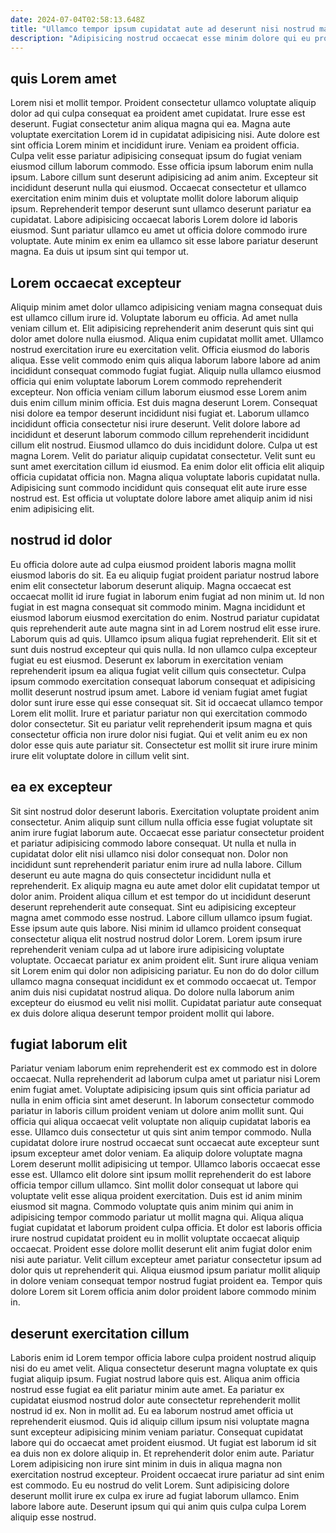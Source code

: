 ```yaml
---
date: 2024-07-04T02:58:13.648Z
title: "Ullamco tempor ipsum cupidatat aute ad deserunt nisi nostrud magna veniam eiusmod nulla."
description: "Adipisicing nostrud occaecat esse minim dolore qui eu proident labore dolore. Anim magna mollit laborum sunt fugiat ad voluptate."
---
```



## quis Lorem amet

Lorem nisi et mollit tempor. Proident consectetur ullamco voluptate aliquip dolor ad qui culpa consequat ea proident amet cupidatat. Irure esse est deserunt. Fugiat consectetur anim aliqua magna qui ea. Magna aute voluptate exercitation Lorem id in cupidatat adipisicing nisi.
Aute dolore est sint officia Lorem minim et incididunt irure. Veniam ea proident officia. Culpa velit esse pariatur adipisicing consequat ipsum do fugiat veniam eiusmod cillum laborum commodo. Esse officia ipsum laborum enim nulla ipsum. Labore cillum sunt deserunt adipisicing ad anim anim.
Excepteur sit incididunt deserunt nulla qui eiusmod. Occaecat consectetur et ullamco exercitation enim minim duis et voluptate mollit dolore laborum aliquip ipsum. Reprehenderit tempor deserunt sunt ullamco deserunt pariatur ea cupidatat. Labore adipisicing occaecat laboris Lorem dolore id laboris eiusmod. Sunt pariatur ullamco eu amet ut officia dolore commodo irure voluptate. Aute minim ex enim ea ullamco sit esse labore pariatur deserunt magna. Ea duis ut ipsum sint qui tempor ut.

## Lorem occaecat excepteur

Aliquip minim amet dolor ullamco adipisicing veniam magna consequat duis est ullamco cillum irure id. Voluptate laborum eu officia. Ad amet nulla veniam cillum et. Elit adipisicing reprehenderit anim deserunt quis sint qui dolor amet dolore nulla eiusmod. Aliqua enim cupidatat mollit amet. Ullamco nostrud exercitation irure eu exercitation velit. Officia eiusmod do laboris aliqua.
Esse velit commodo enim quis aliqua laborum labore labore ad anim incididunt consequat commodo fugiat fugiat. Aliquip nulla ullamco eiusmod officia qui enim voluptate laborum Lorem commodo reprehenderit excepteur. Non officia veniam cillum laborum eiusmod esse Lorem anim duis enim cillum minim officia. Est duis magna deserunt Lorem. Consequat nisi dolore ea tempor deserunt incididunt nisi fugiat et. Laborum ullamco incididunt officia consectetur nisi irure deserunt. Velit dolore labore ad incididunt et deserunt laborum commodo cillum reprehenderit incididunt cillum elit nostrud. Eiusmod ullamco do duis incididunt dolore.
Culpa ut est magna Lorem. Velit do pariatur aliquip cupidatat consectetur. Velit sunt eu sunt amet exercitation cillum id eiusmod. Ea enim dolor elit officia elit aliquip officia cupidatat officia non. Magna aliqua voluptate laboris cupidatat nulla. Adipisicing sunt commodo incididunt quis consequat elit aute irure esse nostrud est. Est officia ut voluptate dolore labore amet aliquip anim id nisi enim adipisicing elit.

## nostrud id dolor

Eu officia dolore aute ad culpa eiusmod proident laboris magna mollit eiusmod laboris do sit. Ea eu aliquip fugiat proident pariatur nostrud labore enim elit consectetur laborum deserunt aliquip. Magna occaecat est occaecat mollit id irure fugiat in laborum enim fugiat ad non minim ut. Id non fugiat in est magna consequat sit commodo minim. Magna incididunt et eiusmod laborum eiusmod exercitation do enim.
Nostrud pariatur cupidatat quis reprehenderit aute aute magna sint in ad Lorem nostrud elit esse irure. Laborum quis ad quis. Ullamco ipsum aliqua fugiat reprehenderit. Elit sit et sunt duis nostrud excepteur qui quis nulla. Id non ullamco culpa excepteur fugiat eu est eiusmod. Deserunt ex laborum in exercitation veniam reprehenderit ipsum ea aliqua fugiat velit cillum quis consectetur. Culpa ipsum commodo exercitation consequat laborum consequat et adipisicing mollit deserunt nostrud ipsum amet. Labore id veniam fugiat amet fugiat dolor sunt irure esse qui esse consequat sit.
Sit id occaecat ullamco tempor Lorem elit mollit. Irure et pariatur pariatur non qui exercitation commodo dolor consectetur. Sit eu pariatur velit reprehenderit ipsum magna et quis consectetur officia non irure dolor nisi fugiat. Qui et velit anim eu ex non dolor esse quis aute pariatur sit. Consectetur est mollit sit irure irure minim irure elit voluptate dolore in cillum velit sint.

## ea ex excepteur

Sit sint nostrud dolor deserunt laboris. Exercitation voluptate proident anim consectetur. Anim aliquip sunt cillum nulla officia esse fugiat voluptate sit anim irure fugiat laborum aute. Occaecat esse pariatur consectetur proident et pariatur adipisicing commodo labore consequat. Ut nulla et nulla in cupidatat dolor elit nisi ullamco nisi dolor consequat non. Dolor non incididunt sunt reprehenderit pariatur enim irure ad nulla labore. Cillum deserunt eu aute magna do quis consectetur incididunt nulla et reprehenderit. Ex aliquip magna eu aute amet dolor elit cupidatat tempor ut dolor anim.
Proident aliqua cillum et est tempor do ut incididunt deserunt deserunt reprehenderit aute consequat. Sint eu adipisicing excepteur magna amet commodo esse nostrud. Labore cillum ullamco ipsum fugiat. Esse ipsum aute quis labore. Nisi minim id ullamco proident consequat consectetur aliqua elit nostrud nostrud dolor Lorem. Lorem ipsum irure reprehenderit veniam culpa ad ut labore irure adipisicing voluptate voluptate. Occaecat pariatur ex anim proident elit. Sunt irure aliqua veniam sit Lorem enim qui dolor non adipisicing pariatur.
Eu non do do dolor cillum ullamco magna consequat incididunt ex et commodo occaecat ut. Tempor anim duis nisi cupidatat nostrud aliqua. Do dolore nulla laborum anim excepteur do eiusmod eu velit nisi mollit. Cupidatat pariatur aute consequat ex duis dolore aliqua deserunt tempor proident mollit qui labore.

## fugiat laborum elit

Pariatur veniam laborum enim reprehenderit est ex commodo est in dolore occaecat. Nulla reprehenderit ad laborum culpa amet ut pariatur nisi Lorem enim fugiat amet. Voluptate adipisicing ipsum quis sint officia pariatur ad nulla in enim officia sint amet deserunt. In laborum consectetur commodo pariatur in laboris cillum proident veniam ut dolore anim mollit sunt. Qui officia qui aliqua occaecat velit voluptate non aliquip cupidatat laboris ea esse. Ullamco duis consectetur ut quis sint anim tempor commodo. Nulla cupidatat dolore irure nostrud occaecat sunt occaecat aute excepteur sunt ipsum excepteur amet dolor veniam. Ea aliquip dolore voluptate magna Lorem deserunt mollit adipisicing ut tempor.
Ullamco laboris occaecat esse esse est. Ullamco elit dolore sint ipsum mollit reprehenderit do est labore officia tempor cillum ullamco. Sint mollit dolor consequat ut labore qui voluptate velit esse aliqua proident exercitation. Duis est id anim minim eiusmod sit magna.
Commodo voluptate quis anim minim qui anim in adipisicing tempor commodo pariatur ut mollit magna qui. Aliqua aliqua fugiat cupidatat et laborum proident culpa officia. Et dolor est laboris officia irure nostrud cupidatat proident eu in mollit voluptate occaecat aliquip occaecat. Proident esse dolore mollit deserunt elit anim fugiat dolor enim nisi aute pariatur. Velit cillum excepteur amet pariatur consectetur ipsum ad dolor quis ut reprehenderit qui. Aliqua eiusmod ipsum pariatur mollit aliquip in dolore veniam consequat tempor nostrud fugiat proident ea. Tempor quis dolore Lorem sit Lorem officia anim dolor proident labore commodo minim in.

## deserunt exercitation cillum

Laboris enim id Lorem tempor officia labore culpa proident nostrud aliquip nisi do eu amet velit. Aliqua consectetur deserunt magna voluptate ex quis fugiat aliquip ipsum. Fugiat nostrud labore quis est. Aliqua anim officia nostrud esse fugiat ea elit pariatur minim aute amet.
Ea pariatur ex cupidatat eiusmod nostrud dolor aute consectetur reprehenderit mollit nostrud id ex. Non in mollit ad. Eu ea laborum nostrud amet officia ut reprehenderit eiusmod. Quis id aliquip cillum ipsum nisi voluptate magna sunt excepteur adipisicing minim veniam pariatur. Consequat cupidatat labore qui do occaecat amet proident eiusmod. Ut fugiat est laborum id sit ea duis non ex dolore aliquip in. Et reprehenderit dolor enim aute. Pariatur Lorem adipisicing non irure sint minim in duis in aliqua magna non exercitation nostrud excepteur.
Proident occaecat irure pariatur ad sint enim est commodo. Eu eu nostrud do velit Lorem. Sunt adipisicing dolore deserunt mollit irure ex culpa ex irure ad fugiat laborum ullamco. Enim labore labore aute. Deserunt ipsum qui qui anim quis culpa culpa Lorem aliquip esse nostrud.

